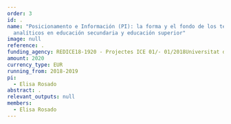 ```yaml
---
order: 3
id: .
name: "Posicionamento e Información (PI): la forma y el fondo de los textos
  analíticos en educación secundaria y educación superior"
image: null
reference: .
funding_agency: REDICE18-1920 - Projectes ICE 01/- 01/2018Universitat de Barcelona
amount: 2020
currency_type: EUR
running_from: 2018-2019
pi:
  - Elisa Rosado
abstract: .
relevant_outputs: null
members:
  - Elisa Rosado
---
```

